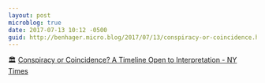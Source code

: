 ```yaml
---
layout: post
microblog: true
date: 2017-07-13 10:12 -0500
guid: http://benhager.micro.blog/2017/07/13/conspiracy-or-coincidence.html
---
```

🏛 [Conspiracy or Coincidence? A Timeline Open to Interpretation - NY Times](https://www.nytimes.com/2017/07/12/us/politics/trump-russia-election-meeting.html?emc=edit_th_20170713&nl=todaysheadlines&nlid=66325106)
